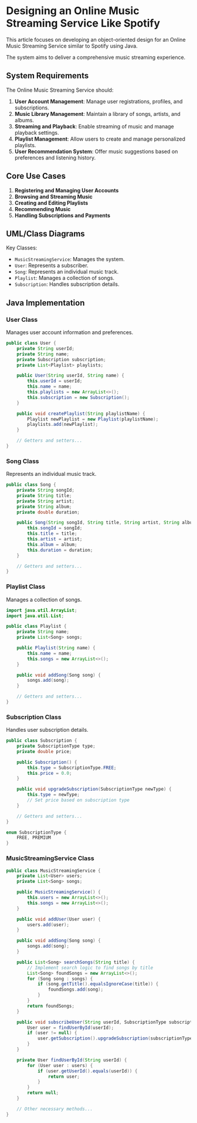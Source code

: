 # Designing an Online Music Streaming Service Like Spotify

This article focuses on developing an object-oriented design for an Online Music Streaming Service similar to Spotify using Java. 

The system aims to deliver a comprehensive music streaming experience.

## System Requirements

The Online Music Streaming Service should:

1. **User Account Management**: Manage user registrations, profiles, and subscriptions.
2. **Music Library Management**: Maintain a library of songs, artists, and albums.
3. **Streaming and Playback**: Enable streaming of music and manage playback settings.
4. **Playlist Management**: Allow users to create and manage personalized playlists.
5. **User Recommendation System**: Offer music suggestions based on preferences and listening history.

## Core Use Cases

1. **Registering and Managing User Accounts**
2. **Browsing and Streaming Music**
3. **Creating and Editing Playlists**
4. **Recommending Music**
5. **Handling Subscriptions and Payments**

## UML/Class Diagrams

Key Classes:

- `MusicStreamingService`: Manages the system.
- `User`: Represents a subscriber.
- `Song`: Represents an individual music track.
- `Playlist`: Manages a collection of songs.
- `Subscription`: Handles subscription details.

## Java Implementation

### User Class

Manages user account information and preferences.

```java
public class User {
    private String userId;
    private String name;
    private Subscription subscription;
    private List<Playlist> playlists;

    public User(String userId, String name) {
        this.userId = userId;
        this.name = name;
        this.playlists = new ArrayList<>();
        this.subscription = new Subscription();
    }

    public void createPlaylist(String playlistName) {
        Playlist newPlaylist = new Playlist(playlistName);
        playlists.add(newPlaylist);
    }

    // Getters and setters...
}
```

### Song Class
Represents an individual music track.
```java
public class Song {
    private String songId;
    private String title;
    private String artist;
    private String album;
    private double duration;

    public Song(String songId, String title, String artist, String album, double duration) {
        this.songId = songId;
        this.title = title;
        this.artist = artist;
        this.album = album;
        this.duration = duration;
    }

    // Getters and setters...
}
```
### Playlist Class
Manages a collection of songs.
```java
import java.util.ArrayList;
import java.util.List;

public class Playlist {
    private String name;
    private List<Song> songs;

    public Playlist(String name) {
        this.name = name;
        this.songs = new ArrayList<>();
    }

    public void addSong(Song song) {
        songs.add(song);
    }

    // Getters and setters...
}
```
### Subscription Class
Handles user subscription details.
```java
public class Subscription {
    private SubscriptionType type;
    private double price;

    public Subscription() {
        this.type = SubscriptionType.FREE;
        this.price = 0.0;
    }

    public void upgradeSubscription(SubscriptionType newType) {
        this.type = newType;
        // Set price based on subscription type
    }

    // Getters and setters...
}

enum SubscriptionType {
    FREE, PREMIUM
}
```
### MusicStreamingService Class
```java
public class MusicStreamingService {
    private List<User> users;
    private List<Song> songs;

    public MusicStreamingService() {
        this.users = new ArrayList<>();
        this.songs = new ArrayList<>();
    }

    public void addUser(User user) {
        users.add(user);
    }

    public void addSong(Song song) {
        songs.add(song);
    }

    public List<Song> searchSongs(String title) {
        // Implement search logic to find songs by title
        List<Song> foundSongs = new ArrayList<>();
        for (Song song : songs) {
            if (song.getTitle().equalsIgnoreCase(title)) {
                foundSongs.add(song);
            }
        }
        return foundSongs;
    }

    public void subscribeUser(String userId, SubscriptionType subscriptionType) {
        User user = findUserById(userId);
        if (user != null) {
            user.getSubscription().upgradeSubscription(subscriptionType);
        }
    }

    private User findUserById(String userId) {
        for (User user : users) {
            if (user.getUserId().equals(userId)) {
                return user;
            }
        }
        return null;
    }

    // Other necessary methods...
}
```
